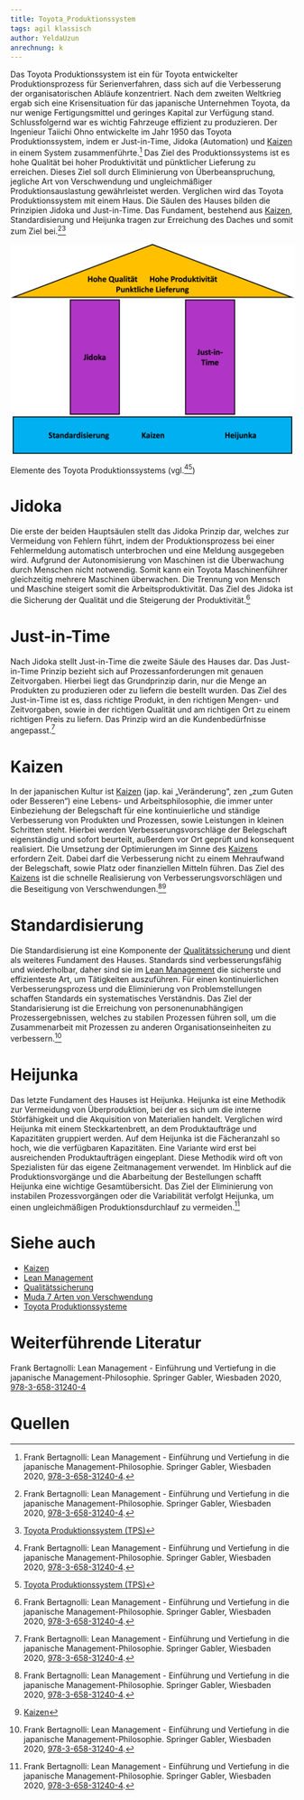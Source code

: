 ```yaml
---
title: Toyota_Produktionssystem
tags: agil klassisch
author: YeldaUzun
anrechnung: k
---
```


Das Toyota Produktionssystem ist ein für Toyota entwickelter Produktionsprozess für Serienverfahren, dass sich auf die Verbesserung der organisatorischen Abläufe konzentriert. Nach dem zweiten Weltkrieg ergab sich eine Krisensituation für das japanische Unternehmen Toyota, da nur wenige Fertigungsmittel und geringes Kapital zur Verfügung stand. Schlussfolgernd war es wichtig Fahrzeuge effizient zu produzieren. Der Ingenieur Taiichi Ohno entwickelte im Jahr 1950 das Toyota Produktionssystem, indem er Just-in-Time, Jidoka (Automation) und [Kaizen](https://github.com/ManagingProjectsSuccessfully/ManagingProjectsSuccessfully.github.io/blob/main/kb/Kaizen.md) in einem System zusammenführte.[^1] Das Ziel des Produktionssystems ist es hohe Qualität bei hoher Produktivität und pünktlicher Lieferung zu erreichen. Dieses Ziel soll durch Eliminierung von Überbeanspruchung, jegliche Art von Verschwendung und ungleichmäßiger Produktionsauslastung gewährleistet werden. Verglichen wird das Toyota Produktionssystem mit einem Haus. Die Säulen des Hauses bilden die Prinzipien Jidoka und Just-in-Time. Das Fundament, bestehend aus [Kaizen](https://github.com/ManagingProjectsSuccessfully/ManagingProjectsSuccessfully.github.io/blob/main/kb/Kaizen.md), Standardisierung und Heijunka tragen zur Erreichung des Daches und somit zum Ziel bei.[^1][^2]

<img src="Toyota_Produktionssystem/ToyotaPS.png" alt="Elemente des Toyota Prodkutionssystems" width="600"/>

Elemente des Toyota Produktionssystems (vgl.[^1][^2])

# Jidoka

Die erste der beiden Hauptsäulen stellt das Jidoka Prinzip dar, welches zur Vermeidung von Fehlern führt, indem der Produktionsprozess bei einer Fehlermeldung automatisch unterbrochen und eine Meldung ausgegeben wird. Aufgrund der Autonomisierung von Maschinen ist die Überwachung durch Menschen nicht notwendig. Somit kann ein Toyota Maschinenführer gleichzeitig mehrere Maschinen überwachen. Die Trennung von Mensch und Maschine steigert somit die Arbeitsproduktivität. Das Ziel des Jidoka ist die Sicherung der Qualität und die Steigerung der Produktivität.[^1]

# Just-in-Time

Nach Jidoka stellt Just-in-Time die zweite Säule des Hauses dar. Das Just-in-Time Prinzip bezieht sich auf Prozessanforderungen mit genauen Zeitvorgaben. Hierbei liegt das Grundprinzip darin, nur die Menge an Produkten zu produzieren oder zu liefern die bestellt wurden. Das Ziel des Just-in-Time ist es, dass richtige Produkt, in den richtigen Mengen- und Zeitvorgaben, sowie in der richtigen Qualität und am richtigen Ort zu einem richtigen Preis zu liefern. Das Prinzip wird an die Kundenbedürfnisse angepasst.[^1]

# Kaizen

In der japanischen Kultur ist [Kaizen](https://github.com/ManagingProjectsSuccessfully/ManagingProjectsSuccessfully.github.io/blob/main/kb/Kaizen.md) (jap. kai „Veränderung“, zen „zum Guten oder Besseren“) eine Lebens- und Arbeitsphilosophie,
die immer unter Einbeziehung der Belegschaft für eine kontinuierliche und ständige Verbesserung von Produkten und Prozessen, sowie Leistungen in kleinen Schritten steht. Hierbei werden Verbesserungsvorschläge der Belegschaft eigenständig und sofort beurteilt, außerdem vor Ort geprüft und konsequent realisiert. Die Umsetzung der Optimierungen im Sinne des [Kaizens](https://github.com/ManagingProjectsSuccessfully/ManagingProjectsSuccessfully.github.io/blob/main/kb/Kaizen.md) erfordern Zeit. Dabei darf die Verbesserung nicht zu einem Mehraufwand der Belegschaft, sowie Platz oder finanziellen Mitteln führen. Das Ziel des [Kaizens](https://github.com/ManagingProjectsSuccessfully/ManagingProjectsSuccessfully.github.io/blob/main/kb/Kaizen.md) ist die schnelle Realisierung von Verbesserungsvorschlägen und die Beseitigung von Verschwendungen.[^1][^3]

# Standardisierung

Die Standardisierung ist eine Komponente der [Qualitätssicherung](https://github.com/ManagingProjectsSuccessfully/ManagingProjectsSuccessfully.github.io/blob/main/kb/Qualitaetssicherung.md) und dient als weiteres Fundament des Hauses. Standards sind verbesserungsfähig und wiederholbar, daher sind sie im [Lean Management](https://github.com/ManagingProjectsSuccessfully/ManagingProjectsSuccessfully.github.io/blob/main/kb/Lean_Projektmanagement.md) die sicherste und effizienteste Art, um Tätigkeiten auszuführen. Für einen kontinuierlichen Verbesserungsprozess und die Eliminierung von Problemstellungen schaffen Standards ein systematisches Verständnis.  Das Ziel der Standarisierung ist die Erreichung von personenunabhängigen Prozessergebnissen, welches zu stabilen Prozessen führen soll, um die Zusammenarbeit mit Prozessen zu anderen Organisationseinheiten zu verbessern.[^1]

# Heijunka

Das letzte Fundament des Hauses ist Heijunka. Heijunka ist eine Methodik zur Vermeidung von Überproduktion, bei der es sich um die interne Störfähigkeit und die Akquisition von Materialien handelt. Verglichen wird Heijunka mit einem Steckkartenbrett, an dem Produktaufträge und Kapazitäten gruppiert werden. Auf dem Heijunka ist die Fächeranzahl so hoch, wie die verfügbaren Kapazitäten. Eine Variante wird erst bei ausreichenden Produktaufträgen eingeplant. Diese Methodik wird oft von Spezialisten für das eigene Zeitmanagement verwendet. Im Hinblick auf die Produktionsvorgänge und die Abarbeitung der Bestellungen schafft Heijunka eine wichtige Gesamtübersicht. Das Ziel der Eliminierung von instabilen Prozessvorgängen oder die Variabilität verfolgt Heijunka, um einen ungleichmäßigen Produktionsdurchlauf zu vermeiden.[^1]

# Siehe auch

* [Kaizen](Kaizen.md)
* [Lean Management](Lean_Projektmanagement.md)
* [Qualitätssicherung](Qualitaetssicherung.md)
* [Muda 7 Arten von Verschwendung](Muda_7_Arten_von_Verschwendung.md)
* [Toyota Produktionssysteme](Toyota_Produktionssystem.md)

# Weiterführende Literatur

Frank Bertagnolli: Lean Management - Einführung und Vertiefung in die japanische Management-Philosophie. Springer Gabler, Wiesbaden 2020, [978-3-658-31240-4](https://www.doi.org/10.1007/978-3-658-31240-4)

# Quellen

[^1]: Frank Bertagnolli: Lean Management - Einführung und Vertiefung in die japanische Management-Philosophie. Springer Gabler, Wiesbaden 2020, [978-3-658-31240-4](https://www.doi.org/10.1007/978-3-658-31240-4).
[^2]: [Toyota Produktionssystem (TPS)](https://der-prozessmanager.de/aktuell/wissensdatenbank/toyota-produktionssystem)
[^3]: [Kaizen](https://de.wikipedia.org/wiki/Kaizen)
